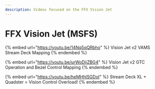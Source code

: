 ```yaml
---
description: Videos focused on the FFX Vision Jet
---
```


# FFX Vision Jet (MSFS)

{% embed url="https://youtu.be/14Nq5qQRbho" %}
Vision Jet v2 VAMS Stream Deck Mapping
{% endembed %}

{% embed url="https://youtu.be/urWoDjiZBG4" %}
Vision Jet v2 GTC Operation and Bezel Control Mapping
{% endembed %}

{% embed url="https://youtu.be/heMHhlSGDoI" %}
Stream Deck XL + Quadster = Vision Control Overload!
{% endembed %}

